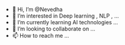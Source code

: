 - 👋 Hi, I’m @Nevedha
- 👀 I’m interested in Deep learning , NLP ,  ... 
- 🌱 I’m currently learning AI technologies ...
- 💞️ I’m looking to collaborate on ...
- 📫 How to reach me ...

<!---
nivimonkey/nivimonkey is a ✨ special ✨ repository because its `README.md` (this file) appears on your GitHub profile.
You can click the Preview link to take a look at your changes.
--->

